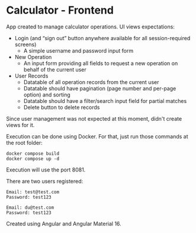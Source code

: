 # Calculator - Frontend

App created to manage calculator operations. UI views expectations:
- Login (and “sign out” button anywhere available for all session-required screens)
  - A simple username and password input form
- New Operation
  - An input form providing all fields to request a new operation on behalf of the current user
- User Records
  - Datatable of all operation records from the current user
  - Datatable should have pagination (page number and per-page option) and sorting
  - Datatable should have a filter/search input field for partial matches
  - Delete button to delete records

Since user management was not expected at this moment, didn't create views for it.

Execution can be done using Docker. For that, just run those commands at the root folder:

```
docker compose build
docker compose up -d
```

Execution will use the port 8081.

There are two users registered:

```
Email: test@test.com
Password: test123

Email: du@test.com
Password: test123
```

Created using Angular and Angular Material 16.